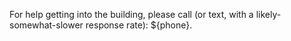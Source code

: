 For help getting into the building, please call (or text, with a likely-somewhat-slower response rate): ${phone}.
